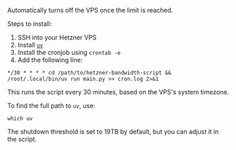Automatically turns off the VPS once the limit is reached.

Steps to install:
1) SSH into your Hetzner VPS
2) Install [`uv`](https://docs.astral.sh/uv/getting-started/installation/)
3) Install the cronjob using `crontab -e`
4) Add the following line:
```
*/30 * * * * cd /path/to/hetzner-bandwidth-script && /root/.local/bin/uv run main.py >> cron.log 2>&1
```

This runs the script every 30 minutes, based on the VPS's system timezone.

To find the full path to `uv`, use:
```
which uv
```

The shutdown threshold is set to 19TB by default, but you can adjust it in the script.